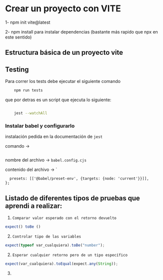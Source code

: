 # Crear un proyecto con VITE

1- npm init vite@latest

2- npm install para instalar dependencias
(bastante más rapido que npx en este sentido)

## Estructura básica de un proyecto vite

## Testing

Para correr los tests debe ejecutar el siguiente comando

```bash
	npm run tests
```

que por detras es un script que ejecuta lo siguiente:

```bash

	jest --watchAll
```

### Instalar babel y configurarlo

instalación pedida en la documentación de `jest`

comando ->

```

```

nombre del archivo -> `babel.config.cjs`

contenido del archivo -> `

```module.exports = {
  presets: [['@babel/preset-env', {targets: {node: 'current'}}]],
};
```

## Listado de diferentes tipos de pruebas que aprendi a realizar:

1. `Comparar valor esperado con el retorno devuelto`

```javascript
expect() toBe ()
```

2. `Controlar tipo de las variables`

```javascript
expect(typeof var_cualquiera).toBe("number");
```

2. `Esperar cualquier retorno pero de un tipo específico`

```javascript
expect(var_cualquiera).toEqual(expect.any(String));
```

3.

```

```
